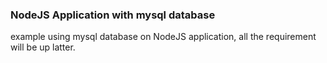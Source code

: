 ### NodeJS Application with mysql database

example using mysql database on NodeJS application, 
all the requirement will be up latter.
